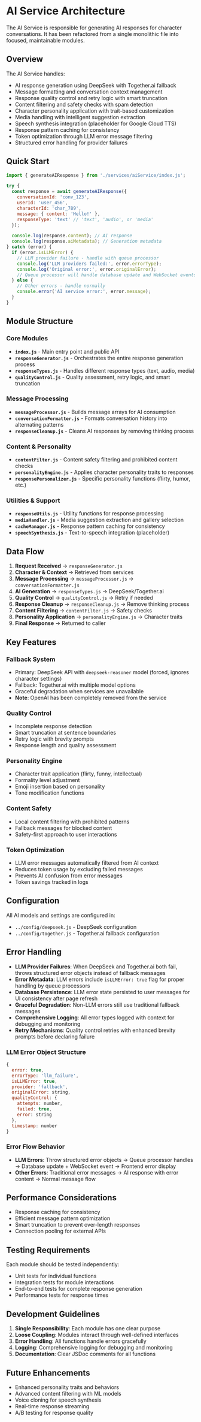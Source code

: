# AI Service Architecture

The AI Service is responsible for generating AI responses for character conversations. It has been refactored from a single monolithic file into focused, maintainable modules.

## Overview

The AI Service handles:
- AI response generation using DeepSeek with Together.ai fallback
- Message formatting and conversation context management
- Response quality control and retry logic with smart truncation
- Content filtering and safety checks with spam detection
- Character personality application with trait-based customization
- Media handling with intelligent suggestion extraction
- Speech synthesis integration (placeholder for Google Cloud TTS)
- Response pattern caching for consistency
- Token optimization through LLM error message filtering
- Structured error handling for provider failures


## Quick Start

```javascript
import { generateAIResponse } from './services/aiService/index.js';

try {
  const response = await generateAIResponse({
    conversationId: 'conv_123',
    userId: 'user_456', 
    characterId: 'char_789',
    message: { content: 'Hello!' },
    responseType: 'text' // 'text', 'audio', or 'media'
  });

  console.log(response.content); // AI response
  console.log(response.aiMetadata); // Generation metadata
} catch (error) {
  if (error.isLLMError) {
    // LLM provider failure - handle with queue processor
    console.log('LLM providers failed:', error.errorType);
    console.log('Original error:', error.originalError);
    // Queue processor will handle database update and WebSocket events
  } else {
    // Other errors - handle normally
    console.error('AI service error:', error.message);
  }
}
```

## Module Structure

### Core Modules

- **`index.js`** - Main entry point and public API
- **`responseGenerator.js`** - Orchestrates the entire response generation process
- **`responseTypes.js`** - Handles different response types (text, audio, media)
- **`qualityControl.js`** - Quality assessment, retry logic, and smart truncation

### Message Processing

- **`messageProcessor.js`** - Builds message arrays for AI consumption
- **`conversationFormatter.js`** - Formats conversation history into alternating patterns
- **`responseCleanup.js`** - Cleans AI responses by removing thinking process

### Content & Personality

- **`contentFilter.js`** - Content safety filtering and prohibited content checks
- **`personalityEngine.js`** - Applies character personality traits to responses
- **`responsePersonalizer.js`** - Specific personality functions (flirty, humor, etc.)

### Utilities & Support

- **`responseUtils.js`** - Utility functions for response processing
- **`mediaHandler.js`** - Media suggestion extraction and gallery selection
- **`cacheManager.js`** - Response pattern caching for consistency
- **`speechSynthesis.js`** - Text-to-speech integration (placeholder)

## Data Flow

1. **Request Received** → `responseGenerator.js`
2. **Character & Context** → Retrieved from services
3. **Message Processing** → `messageProcessor.js` → `conversationFormatter.js`
4. **AI Generation** → `responseTypes.js` → DeepSeek/Together.ai
5. **Quality Control** → `qualityControl.js` → Retry if needed
6. **Response Cleanup** → `responseCleanup.js` → Remove thinking process
7. **Content Filtering** → `contentFilter.js` → Safety checks
8. **Personality Application** → `personalityEngine.js` → Character traits
9. **Final Response** → Returned to caller

## Key Features

### Fallback System
- Primary: DeepSeek API with `deepseek-reasoner` model (forced, ignores character settings)
- Fallback: Together.ai with multiple model options
- Graceful degradation when services are unavailable
- **Note**: OpenAI has been completely removed from the service

### Quality Control
- Incomplete response detection
- Smart truncation at sentence boundaries
- Retry logic with brevity prompts
- Response length and quality assessment

### Personality Engine
- Character trait application (flirty, funny, intellectual)
- Formality level adjustment
- Emoji insertion based on personality
- Tone modification functions

### Content Safety
- Local content filtering with prohibited patterns
- Fallback messages for blocked content
- Safety-first approach to user interactions

### Token Optimization
- LLM error messages automatically filtered from AI context
- Reduces token usage by excluding failed messages
- Prevents AI confusion from error messages
- Token savings tracked in logs

## Configuration

All AI models and settings are configured in:
- `../config/deepseek.js` - DeepSeek configuration
- `../config/together.js` - Together.ai fallback configuration

## Error Handling

- **LLM Provider Failures**: When DeepSeek and Together.ai both fail, throws structured error objects instead of fallback messages
- **Error Metadata**: LLM errors include `isLLMError: true` flag for proper handling by queue processors  
- **Database Persistence**: LLM error state persisted to user messages for UI consistency after page refresh
- **Graceful Degradation**: Non-LLM errors still use traditional fallback messages
- **Comprehensive Logging**: All error types logged with context for debugging and monitoring
- **Retry Mechanisms**: Quality control retries with enhanced brevity prompts before declaring failure

### LLM Error Object Structure
```javascript
{
  error: true,
  errorType: 'llm_failure',
  isLLMError: true,
  provider: 'fallback', 
  originalError: string,
  qualityControl: {
    attempts: number,
    failed: true,
    error: string
  },
  timestamp: number
}
```

### Error Flow Behavior
- **LLM Errors**: Throw structured error objects → Queue processor handles → Database update + WebSocket event → Frontend error display
- **Other Errors**: Traditional error messages → AI response with error content → Normal message flow

## Performance Considerations

- Response caching for consistency
- Efficient message pattern optimization
- Smart truncation to prevent over-length responses
- Connection pooling for external APIs

## Testing Requirements

Each module should be tested independently:
- Unit tests for individual functions
- Integration tests for module interactions
- End-to-end tests for complete response generation
- Performance tests for response times

## Development Guidelines

1. **Single Responsibility**: Each module has one clear purpose
2. **Loose Coupling**: Modules interact through well-defined interfaces
3. **Error Handling**: All functions handle errors gracefully
4. **Logging**: Comprehensive logging for debugging and monitoring
5. **Documentation**: Clear JSDoc comments for all functions


## Future Enhancements

- Enhanced personality traits and behaviors
- Advanced content filtering with ML models
- Voice cloning for speech synthesis
- Real-time response streaming
- A/B testing for response quality
